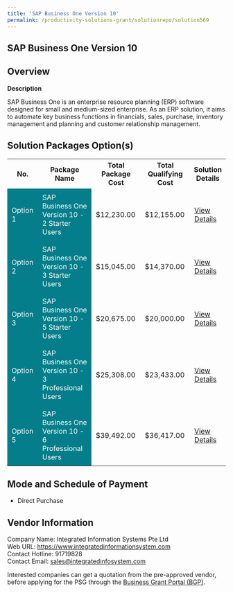 ```yaml
---
title: 'SAP Business One Version 10'
permalink: /productivity-solutions-grant/solutionrepo/solution569
---
```


## SAP Business One Version 10

## Overview

**Description**

SAP Business One is an enterprise resource planning (ERP) software designed for small and medium-sized enterprise. As an ERP solution, it aims to automate key business functions in financials, sales, purchase, inventory management and planning and customer relationship management.

## Solution Packages Option(s)

<table>
<tr>
<th><b>No.</b></th>
<th><b>Package Name</b></th>
<th><b>Total Package Cost</b></th>
<th><b>Total Qualifying Cost</b></th>
<th><b>Solution Details</b></th>
</tr>
<tr>
<td style='padding: 10px; background-color: #037E8A; color: #FFFFFF;'>Option 1</td>
<td style='padding: 10px; background-color: #037E8A; color: #FFFFFF;'>SAP Business One Version 10 - 2 Starter Users</td>
<td style='padding: 10px;'>$12,230.00</td>
<td style='padding: 10px;'>$12,155.00</td>
<td style='padding: 10px;'><a href='/images/psg/integrated_Desensitised_Annex_3_040822_Part_1.pdf' target='_blank'>View Details</a></td>
</tr>
<tr>
<td style='padding: 10px; background-color: #037E8A; color: #FFFFFF;'>Option 2</td>
<td style='padding: 10px; background-color: #037E8A; color: #FFFFFF;'>SAP Business One Version 10 - 3 Starter Users</td>
<td style='padding: 10px;'>$15,045.00</td>
<td style='padding: 10px;'>$14,370.00</td>
<td style='padding: 10px;'><a href='/images/psg/integrated_Desensitised_Annex_3_040822_Part_2.pdf' target='_blank'>View Details</a></td>
</tr>
<tr>
<td style='padding: 10px; background-color: #037E8A; color: #FFFFFF;'>Option 3</td>
<td style='padding: 10px; background-color: #037E8A; color: #FFFFFF;'>SAP Business One Version 10 - 5 Starter Users</td>
<td style='padding: 10px;'>$20,675.00</td>
<td style='padding: 10px;'>$20,000.00</td>
<td style='padding: 10px;'><a href='/images/psg/integrated_Desensitised_Annex_3_040822_Part_3.pdf' target='_blank'>View Details</a></td>
</tr>
<tr>
<td style='padding: 10px; background-color: #037E8A; color: #FFFFFF;'>Option 4</td>
<td style='padding: 10px; background-color: #037E8A; color: #FFFFFF;'>SAP Business One Version 10 - 3 Professional Users</td>
<td style='padding: 10px;'>$25,308.00</td>
<td style='padding: 10px;'>$23,433.00</td>
<td style='padding: 10px;'><a href='/images/psg/integrated_Desensitised_Annex_3_040822_Part_4.pdf' target='_blank'>View Details</a></td>
</tr>
<tr>
<td style='padding: 10px; background-color: #037E8A; color: #FFFFFF;'>Option 5</td>
<td style='padding: 10px; background-color: #037E8A; color: #FFFFFF;'>SAP Business One Version 10 - 6 Professional Users</td>
<td style='padding: 10px;'>$39,492.00</td>
<td style='padding: 10px;'>$36,417.00</td>
<td style='padding: 10px;'><a href='/images/psg/integrated_Desensitised_Annex_3_040822_Part_5.pdf' target='_blank'>View Details</a></td>
</tr>
</table>

## Mode and Schedule of Payment

 - Direct Purchase

## Vendor Information

 Company Name: Integrated Information Systems Pte Ltd<br>Web URL: https://www.integratedinformationsystem.com <br>Contact Hotline: 91719828 <br>Contact Email: sales@integratedinfosystem.com 

Interested companies can get a quotation from the pre-approved vendor, before applying for the PSG through the <a href='https://www.businessgrants.gov.sg/' target='_blank' rel='noopener'>Business Grant Portal (BGP)</a>.

<script src="/jquery/resize-tables.js"></script>
